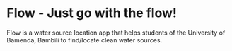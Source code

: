 # Flow - Just go with the flow!
Flow is a water source location app that helps students of the University of Bamenda, Bambili to find/locate clean water sources.
